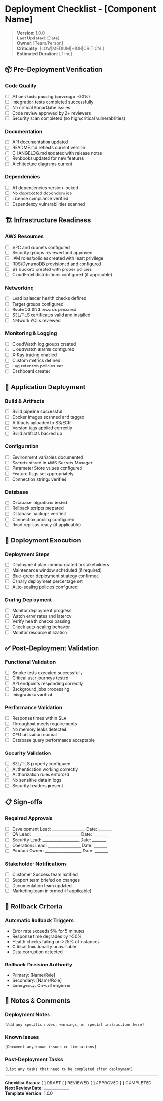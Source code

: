 # Deployment Checklist - [Component Name]
> **Version**: 1.0.0  
> **Last Updated**: [Date]  
> **Owner**: [Team/Person]  
> **Criticality**: [LOW|MEDIUM|HIGH|CRITICAL]  
> **Estimated Duration**: [Time]  

## 📦 Pre-Deployment Verification

### Code Quality
- [ ] All unit tests passing (coverage >80%)
- [ ] Integration tests completed successfully
- [ ] No critical SonarQube issues
- [ ] Code review approved by 2+ reviewers
- [ ] Security scan completed (no high/critical vulnerabilities)

### Documentation
- [ ] API documentation updated
- [ ] README.md reflects current version
- [ ] CHANGELOG.md updated with release notes
- [ ] Runbooks updated for new features
- [ ] Architecture diagrams current

### Dependencies
- [ ] All dependencies version-locked
- [ ] No deprecated dependencies
- [ ] License compliance verified
- [ ] Dependency vulnerabilities scanned

## 🏗️ Infrastructure Readiness

### AWS Resources
- [ ] VPC and subnets configured
- [ ] Security groups reviewed and approved
- [ ] IAM roles/policies created with least privilege
- [ ] RDS/DynamoDB provisioned and configured
- [ ] S3 buckets created with proper policies
- [ ] CloudFront distributions configured (if applicable)

### Networking
- [ ] Load balancer health checks defined
- [ ] Target groups configured
- [ ] Route 53 DNS records prepared
- [ ] SSL/TLS certificates valid and installed
- [ ] Network ACLs reviewed

### Monitoring & Logging
- [ ] CloudWatch log groups created
- [ ] CloudWatch alarms configured
- [ ] X-Ray tracing enabled
- [ ] Custom metrics defined
- [ ] Log retention policies set
- [ ] Dashboard created

## 🚀 Application Deployment

### Build & Artifacts
- [ ] Build pipeline successful
- [ ] Docker images scanned and tagged
- [ ] Artifacts uploaded to S3/ECR
- [ ] Version tags applied correctly
- [ ] Build artifacts backed up

### Configuration
- [ ] Environment variables documented
- [ ] Secrets stored in AWS Secrets Manager
- [ ] Parameter Store values configured
- [ ] Feature flags set appropriately
- [ ] Connection strings verified

### Database
- [ ] Database migrations tested
- [ ] Rollback scripts prepared
- [ ] Database backups verified
- [ ] Connection pooling configured
- [ ] Read replicas ready (if applicable)

## 🎯 Deployment Execution

### Deployment Steps
- [ ] Deployment plan communicated to stakeholders
- [ ] Maintenance window scheduled (if required)
- [ ] Blue-green deployment strategy confirmed
- [ ] Canary deployment percentage set
- [ ] Auto-scaling policies configured

### During Deployment
- [ ] Monitor deployment progress
- [ ] Watch error rates and latency
- [ ] Verify health checks passing
- [ ] Check auto-scaling behavior
- [ ] Monitor resource utilization

## ✅ Post-Deployment Validation

### Functional Validation
- [ ] Smoke tests executed successfully
- [ ] Critical user journeys tested
- [ ] API endpoints responding correctly
- [ ] Background jobs processing
- [ ] Integrations verified

### Performance Validation  
- [ ] Response times within SLA
- [ ] Throughput meets requirements
- [ ] No memory leaks detected
- [ ] CPU utilization normal
- [ ] Database query performance acceptable

### Security Validation
- [ ] SSL/TLS properly configured
- [ ] Authentication working correctly
- [ ] Authorization rules enforced
- [ ] No sensitive data in logs
- [ ] Security headers present

## 📋 Sign-offs

### Required Approvals
- [ ] Development Lead: _________________ Date: _______
- [ ] QA Lead: _________________________ Date: _______
- [ ] Security Lead: ___________________ Date: _______
- [ ] Operations Lead: _________________ Date: _______
- [ ] Product Owner: ___________________ Date: _______

### Stakeholder Notifications
- [ ] Customer Success team notified
- [ ] Support team briefed on changes
- [ ] Documentation team updated
- [ ] Marketing team informed (if applicable)

## 🔄 Rollback Criteria

### Automatic Rollback Triggers
- Error rate exceeds 5% for 5 minutes
- Response time degrades by >50%
- Health checks failing on >25% of instances
- Critical functionality unavailable
- Data corruption detected

### Rollback Decision Authority
- Primary: [Name/Role]
- Secondary: [Name/Role]
- Emergency: On-call engineer

## 📄 Notes & Comments

### Deployment Notes
```
[Add any specific notes, warnings, or special instructions here]
```

### Known Issues
```
[Document any known issues or limitations]
```

### Post-Deployment Tasks
```
[List any tasks that need to be completed after deployment]
```

---

**Checklist Status**: [ ] DRAFT [ ] REVIEWED [ ] APPROVED [ ] COMPLETED  
**Next Review Date**: _____________  
**Template Version**: 1.0.0